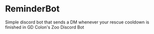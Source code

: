 # ReminderBot
Simple discord bot that sends a DM whenever your rescue cooldown is finished in GD Colon's Zoo Discord Bot
